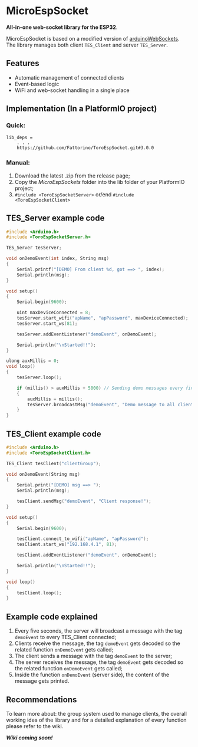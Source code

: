 # MicroEspSocket
**All-in-one web-socket library for the ESP32**.

MicroEspSocket is based on a modified version of [arduinoWebSockets](https://github.com/Links2004/arduinoWebSockets). \
The library manages both client ```TES_Client``` and server ```TES_Server```.

## Features
- Automatic management of connected clients
- Event-based logic
- WiFi and web-socket handling in a single place

## Implementation (In a PlatformIO project)
### Quick:
    lib_deps = 
	    . . .
	    https://github.com/Fattorino/ToroEspSocket.git#3.0.0
### Manual:
1. Download the latest .zip from the release page;
2. Copy the *MicroEspSockets* folder into the lib folder of your PlatformIO project;
3. ``` #include <ToroEspSocketServer> ``` or/end ``` #include <ToroEspSocketClient> ```

## TES_Server example code
```c++
#include <Arduino.h>
#include <ToroEspSocketServer.h>

TES_Server tesServer;

void onDemoEvent(int index, String msg)
{
	Serial.printf("[DEMO] From client %d, got ==> ", index);
	Serial.println(msg);
}

void setup()
{
	Serial.begin(9600);

	uint maxDeviceConnected = 8;
	tesServer.start_wifi("apName", "apPassword", maxDeviceConnected);
	tesServer.start_ws(81);

	tesServer.addEventListener("demoEvent", onDemoEvent);

	Serial.println("\nStarted!!");
}

ulong auxMillis = 0;
void loop()
{
	tesServer.loop();

	if (millis() > auxMillis + 5000) // Sending demo messages every five seconds
	{
		auxMillis = millis();
		tesServer.broadcastMsg("demoEvent", "Demo message to all clients");
	}
}
```

## TES_Client example code
```c++
#include <Arduino.h>
#include <ToroEspSocketClient.h>

TES_Client tesClient("clientGroup");

void onDemoEvent(String msg)
{
	Serial.print("[DEMO] msg ==> ");
	Serial.println(msg);

	tesClient.sendMsg("demoEvent", "Client response!");
}

void setup()
{
	Serial.begin(9600);

	tesClient.connect_to_wifi("apName", "apPassword");
	tesClient.start_ws("192.168.4.1", 81);

	tesClient.addEventListener("demoEvent", onDemoEvent);

	Serial.println("\nStarted!!");
}

void loop()
{
	tesClient.loop();
}
```

## Example code explained
1. Every five seconds, the server will broadcast a  message with the tag ``` demoEvent ``` to every TES_Client connected;
2. Clients receive the message, the tag ``` demoEvent ``` gets decoded so the related function ``` onDemoEvent ``` gets called;
3. The client sends a message with the tag ``` demoEvent ``` to the server;
4. The server receives the message, the tag ``` demoEvent ``` gets decoded so the related function ``` onDemoEvent ``` gets called;
5. Inside the function ``` onDemoEvent ``` (server side), the content of the message gets printed.


## Recommendations
To learn more about: the group system used to manage clients, the overall working idea of the library and for a detailed explanation of every function please refer to the wiki.

***Wiki coming soon!***

